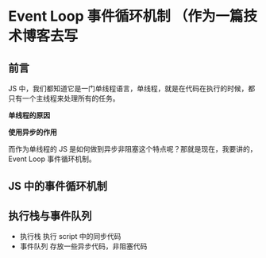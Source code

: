 # Event Loop 事件循环机制 （作为一篇技术博客去写

## 前言

JS 中，我们都知道它是一门单线程语言，单线程，就是在代码在执行的时候，都只有一个主线程来处理所有的任务。

**单线程的原因**

**使用异步的作用**

而作为单线程的 JS 是如何做到异步非阻塞这个特点呢？那就是现在，我要讲的，Event Loop 事件循环机制。

## JS 中的事件循环机制

## 执行栈与事件队列

- 执行栈
  执行 script 中的同步代码
- 事件队列
  存放一些异步代码，非阻塞代码
